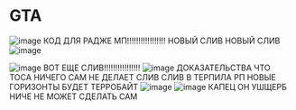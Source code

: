 # GTA

![image](https://github.com/user-attachments/assets/63e317aa-1522-4ef8-9ebf-12d63b29b765)
КОД ДЛЯ РАДЖЕ МП!!!!!!!!!!!!!!!!!
НОВЫЙ СЛИВ НОВЫЙ СЛИВ ![image](https://github.com/user-attachments/assets/e19b02b2-d5aa-4690-b443-2332140a8270)

![image](https://github.com/user-attachments/assets/40c3e9c1-7132-41af-9887-ae3528d5e728)
ВОТ ЕЩЕ СЛИВ!!!!!!!!!!!!!!!!
![image](https://github.com/user-attachments/assets/865c2869-97fa-46c2-9cd2-7a96f6f916dc)
ДОКАЗАТЕЛЬСТВА ЧТО ТОСА НИЧЕГО САМ НЕ ДЕЛАЕТ СЛИВ
СЛИВ В ТЕРПИЛА РП НОВЫЕ ГОРИЗОНТЫ БУДЕТ ТЕРРОБАЙТ
![image](https://github.com/user-attachments/assets/0bf8700e-ce05-43c6-a450-cb29dab61de0)
![image](https://github.com/user-attachments/assets/1a44c040-9a6b-4645-9ae2-66870860ecef)
КАПЕЦ ОН УШЩЕРБ НИЧЕ НЕ МОЖЕТ СДЕЛАТЬ САМ
